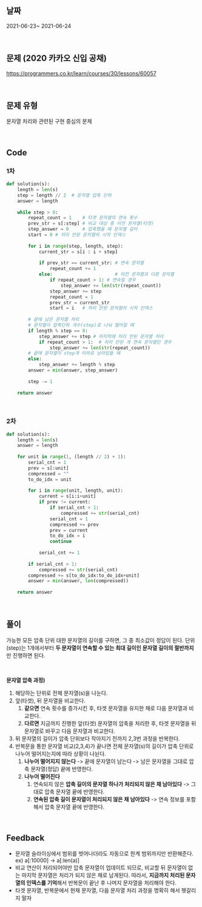 ## 날짜
2021-06-23~ 2021-06-24

<br>

## 문제 (2020 카카오 신입 공채)
https://programmers.co.kr/learn/courses/30/lessons/60057

<br>

## 문제 유형
문자열 처리와 관련된 구현 중심의 문제

<br>

## Code

### 1차

```python
def solution(s):
    length = len(s)
    step = length // 2  # 문자열 압축 단위
    answer = length
    
    while step > 0:
        repeat_count = 1    # 타겟 문자열의 연속 횟수
        prev_str = s[:step] # 비교 대상 중 이전 문자열(타겟)
        step_answer = 0     # 압축했을 때 문자열 길이
        start = 0 # 처리 안된 문자열의 시작 인덱스
        
        for i in range(step, length, step):
            current_str = s[i : i + step]
            
            if prev_str == current_str: # 연속 문자열
                repeat_count += 1
            else:                       # 이전 문자열과 다른 문자열
                if repeat_count > 1: # 연속일 경우 
                    step_answer += len(str(repeat_count))
                step_answer += step 
                repeat_count = 1
                prev_str = current_str
                start = i   # 처리 안된 문자열의 시작 인덱스
                
        # 끝에 남은 문자열 처리
        # 문자열이 압축단위 개수(step)로 나눠 떨어질 때
        if length % step == 0:
            step_answer += step # 마지막에 처리 안된 문자열 처리
            if repeat_count > 1:  # 처리 안된 게 연속 문자열인 경우
                step_answer += len(str(repeat_count))
        # 끝에 문자열이 step개 이하로 남아있을 때
        else:
            step_answer += length % step
        answer = min(answer, step_answer)
            
        step -= 1
    
    return answer
```
<br>

### 2차

```python
def solution(s):
    length = len(s)
    answer = length
    
    for unit in range(1, (length // 2) + 1):
        serial_cnt = 1
        prev = s[:unit]
        compressed = ""
        to_do_idx = unit
        
        for i in range(unit, length, unit):
            current = s[i:i+unit]
            if prev != current:
                if serial_cnt > 1:
                    compressed += str(serial_cnt)
                serial_cnt = 1
                compressed += prev
                prev = current
                to_do_idx = i
                continue
            
            serial_cnt += 1
        
        if serial_cnt > 1:
            compressed += str(serial_cnt)
        compressed += s[to_do_idx:to_do_idx+unit]
        answer = min(answer, len(compressed))
                
    return answer
```
<br>

## 풀이
가능한 모든 압축 단위 대한 문자열의 길이를 구하면, 그 중 최소값이 정답이 된다.
단위(step)는 1개에서부터 **두 문자열이 연속할 수 있는 최대 길이인 문자열 길이의 절반까지**만 진행하면 된다.

<br>

**문자열 압축 과정)**
1. 해당하는 단위로 전체 문자열(s)을 나눈다. 
2. 앞(타겟), 뒤 문자열을 비교한다.
   1.  **같으면** 연속 횟수를 증가시킨 후, 타겟 문자열을 유지한 채로 다음 문자열과 비교한다.
   2.  **다르면** 지금까지 진행한 앞(타겟) 문자열의 압축을 처리한 후, 타겟 문자열을 뒤 문자열로 바꾸고 다음 문자열과 비교한다.
3.  뒤 문자열의 길이가 압축 단위보다 작아지기 전까지 2,3번 과정을 반복한다.
4.  반복문을 통한 문자열 비교(2,3,4)가 끝나면 전체 문자열(s)의 길이가 압축 단위로 나누어 떨어지는지에 따라 상황이 나뉜다.
    1. **나누어 떨어지지 않는다** -> 끝에 문자열이 남는다 -> 남은 문자열을 그대로 압축 문자열(정답) 끝에 반영한다.
    2. **나누어 떨어진다**
       1. 연속되지 않은 **압축 길이의 문자열 하나가 처리되지 않은 채 남아있다** -> 그대로 압축 문자열 끝에 반영한다.
       2. **연속된 압축 길이 문자열이 처리되지 않은 채 남아있다** -> 연속 정보를 포함해서 압축 문자열 끝에 반영한다.
<br>

## Feedback
- 문자열 슬라이싱에서 범위를 벗어나더라도 자동으로 한계 범위까지만 반환해준다. ex) a[:10000] -> a[:len(a)]
- 비교 연산이 처리되어야만 압축 문자열이 업데이트 되므로, 비교할 뒤 문자열이 없는 마지막 문자열은 처리가 되지 않은 채로 남게된다. 따라서, **지금까지 처리된 문자열의 인덱스를 기억**해서 반복문이 끝난 후 나머지 문자열을 처리해야 한다.
- 타겟 문자열, 반복문에서 현재 문자열, 다음 문자열 처리 과정을 명확히 해서 헷갈리지 말자